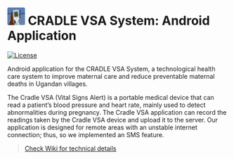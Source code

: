 # <img src="readme-img/logo.png" width=40> CRADLE VSA System: Android Application

[![License](https://img.shields.io/github/license/Cradle-VSA/cradle-mobile)](https://github.com/Cradle-VSA/cradle-mobile/blob/master/LICENCE)

Android application for the CRADLE VSA System, a technological health care system
to improve maternal care and reduce preventable maternal deaths in Ugandan villages.

The Cradle VSA (Vital Signs Alert) is a portable medical device that can read a 
patient’s blood pressure and heart rate, mainly used to detect abnormalities 
during pregnancy. The Cradle VSA application can record the readings taken by 
the Cradle VSA device and upload it to the server. Our application is designed 
for remote areas with an unstable internet connection; thus, so we implemented 
an SMS feature.

> [Check Wiki for technical details](https://csil-git1.cs.surrey.sfu.ca/415-cradle/cradlemobile/-/wikis/home)